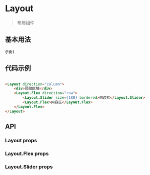 # Layout

> 布局组件

## 基本用法

<code src="./demo/base.tsx">示例1</code>

## 代码示例
```html

<Layout direction="column">
    <div>顶部区域</div>
    <Layout.Flex direction="row">
        <Layout.Slider size={180} bordered>侧边栏</Layout.Slider>
        <Layout.Flex>内容区</Layout.Flex>
    </Layout.Flex>
</Layout>

```

## API

### Layout props

<API id="Layout"></API>

### Layout.Flex props

<API id="Layout.Flex"></API>

### Layout.Slider props

<API id="Layout.Slider"></API>